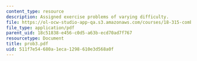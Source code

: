 ```yaml
---
content_type: resource
description: Assigned exercise problems of varying difficulty.
file: https://ol-ocw-studio-app-qa.s3.amazonaws.com/courses/18-315-combinatorial-theory-hyperplane-arrangements-fall-2004/511f7e54680a1eca1298610e3d568a0f_prob3.pdf
file_type: application/pdf
parent_uid: 18c51838-e456-c0d5-a63b-ecd70ad7f767
resourcetype: Document
title: prob3.pdf
uid: 511f7e54-680a-1eca-1298-610e3d568a0f
---
```

